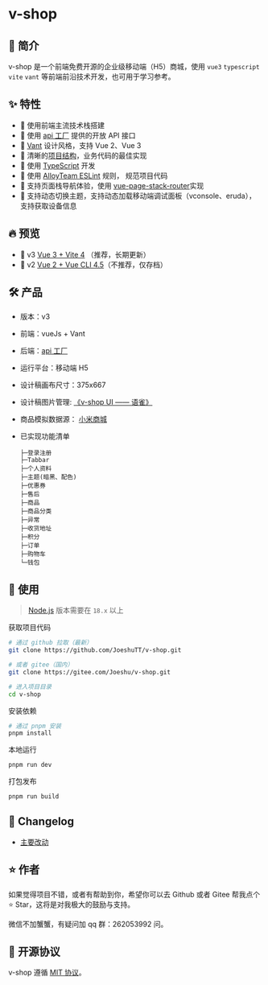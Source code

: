 # v-shop

## 🌈 简介

v-shop 是一个前端免费开源的企业级移动端（H5）商城，使用 `vue3` `typescript` `vite` `vant` 等前端前沿技术开发，也可用于学习参考。

## ✨ 特性

- 💪 使用前端主流技术栈搭建
- 🍭 使用 [api 工厂](https://www.it120.cc/) 提供的开放 API 接口
- 🍭 [Vant](https://github.com/youzan/vant) 设计风格，支持 Vue 2、Vue 3
- 🍭 清晰的[项目结构](https://github.com/JoeshuTT/v-shop/blob/v3/DIRECTORY.md)，业务代码的最佳实现
- 🍭 使用 [TypeScript](https://github.com/microsoft/TypeScript) 开发
- 🍭 使用 [AlloyTeam ESLint](https://github.com/AlloyTeam/eslint-config-alloy) 规则， 规范项目代码
- 🍭 支持页面栈导航体验，使用 [vue-page-stack-router](https://github.com/JoeshuTT/vue-page-stack-router)实现
- 🎨 支持动态切换主题，支持动态加载移动端调试面板（vconsole、eruda），支持获取设备信息

## 🔥 预览

- :rocket: v3 [Vue 3 + Vite 4](https://v-shop.shuzp.top/) （推荐，长期更新）
- :tada: v2 [Vue 2 + Vue CLI 4.5](https://v-shop.shuzp.top/v2/)（不推荐，仅存档）

## 🛠️ 产品

- 版本：v3
- 前端：vueJs + Vant
- 后端：[api 工厂](https://www.it120.cc/)
- 运行平台：移动端 H5
- 设计稿画布尺寸：375x667
- 设计稿图片管理: [《v-shop UI —— 语雀》](https://www.yuque.com/vshop/)
- 商品模拟数据源： [小米商城](https://m.mi.com/)
- 已实现功能清单

  ```
  ├─登录注册
  ├─Tabbar
  ├─个人资料
  ├─主题(暗黑、配色)
  ├─优惠券
  ├─售后
  ├─商品
  ├─商品分类
  ├─异常
  ├─收货地址
  ├─积分
  ├─订单
  ├─购物车
  └─钱包
  ```

## 🔨 使用

> [Node.js](https://nodejs.org/) 版本需要在 `18.x` 以上

获取项目代码

```bash
# 通过 github 拉取（最新）
git clone https://github.com/JoeshuTT/v-shop.git

# 或者 gitee（国内）
git clone https://gitee.com/Joeshu/v-shop.git

# 进入项目目录
cd v-shop
```

安装依赖

```bash
# 通过 pnpm 安装
pnpm install
```

本地运行

```bash
pnpm run dev
```

打包发布

```bash
pnpm run build
```

## 💎 Changelog

- [主要改动](https://github.com/JoeshuTT/v-shop/blob/v3/CHANGELOG.md)

## ⭐ 作者

如果觉得项目不错，或者有帮助到你，希望你可以去 Github 或者 Gitee 帮我点个 ⭐ Star，这将是对我极大的鼓励与支持。

微信不加蟹蟹，有疑问加 qq 群：262053992 问。

## 📃 开源协议

v-shop 遵循 [MIT 协议](https://github.com/JoeshuTT/v-shop/blob/v3/LICENSE)。
